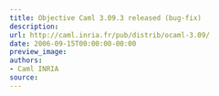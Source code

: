 ```yaml
---
title: Objective Caml 3.09.3 released (bug-fix)
description:
url: http://caml.inria.fr/pub/distrib/ocaml-3.09/
date: 2006-09-15T00:00:00-00:00
preview_image:
authors:
- Caml INRIA
source:
---
```



